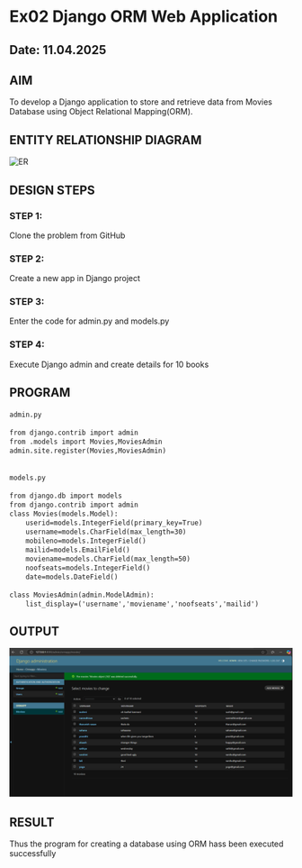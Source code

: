 # Ex02 Django ORM Web Application
## Date: 11.04.2025

## AIM
To develop a Django application to store and retrieve data from Movies Database using Object Relational Mapping(ORM).

## ENTITY RELATIONSHIP DIAGRAM


![ER](https://github.com/user-attachments/assets/41de3e05-436e-4fc5-8e79-b72958b07745)

## DESIGN STEPS

### STEP 1:
Clone the problem from GitHub

### STEP 2:
Create a new app in Django project

### STEP 3:
Enter the code for admin.py and models.py

### STEP 4:
Execute Django admin and create details for 10 books

## PROGRAM
```
admin.py

from django.contrib import admin
from .models import Movies,MoviesAdmin
admin.site.register(Movies,MoviesAdmin)


models.py

from django.db import models
from django.contrib import admin
class Movies(models.Model):
    userid=models.IntegerField(primary_key=True)
    username=models.CharField(max_length=30)
    mobileno=models.IntegerField()
    mailid=models.EmailField()
    moviename=models.CharField(max_length=50)
    noofseats=models.IntegerField()
    date=models.DateField()

class MoviesAdmin(admin.ModelAdmin):
    list_display=('username','moviename','noofseats','mailid')
```
## OUTPUT

![alt text](<Screenshot 2025-04-11 203923.png>)


## RESULT
Thus the program for creating a database using ORM hass been executed successfully
